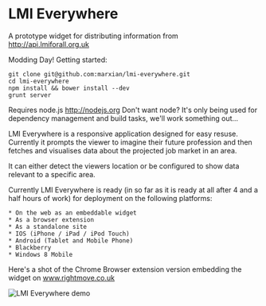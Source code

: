 LMI Everywhere
============== 
A prototype widget for distributing information from http://api.lmiforall.org.uk

Modding Day! Getting started:

    git clone git@github.com:marxian/lmi-everywhere.git
    cd lmi-everywhere
    npm install && bower install --dev
    grunt server

Requires node.js http://nodejs.org
Don't want node? It's only being used for dependency management and build tasks, we'll work something out...

LMI Everywhere is a responsive application designed for easy resuse. Currently it prompts the viewer to imagine their future profession and then fetches and visualises data about the projected job market in an area.

It can either detect the viewers location or be configured to show data relevant to a specific area.

Currently LMI Everywhere is ready (in so far as it is ready at all after 4 and a half hours of work) for deployment on the following platforms:

    * On the web as an embeddable widget
    * As a browser extension
    * As a standalone site
    * IOS (iPhone / iPad / iPod Touch)
    * Android (Tablet and Mobile Phone)
    * Blackberry
    * Windows 8 Mobile

Here's a shot of the Chrome Browser extension version embedding the  widget on www.rightmove.co.uk

![LMI Everywhere demo](https://raw.github.com/marxian/lmi-everywhere/master/demo.png)